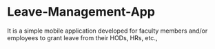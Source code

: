# Leave-Management-App

It is a simple mobile application developed for faculty members and/or employees to grant leave from their HODs, HRs, etc.,
